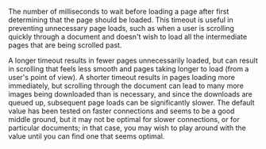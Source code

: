 The number of milliseconds to wait before loading a page after first
determining that the page should be loaded. This timeout is useful in
preventing unnecessary page loads, such as when a user is scrolling quickly
through a document and doesn't wish to load all the intermediate pages that are
being scrolled past.

A longer timeout results in fewer pages unnecessarily loaded, but can result in
scrolling that feels less smooth and pages taking longer to load (from a user's
point of view). A shorter timeout results in pages loading more immediately,
but scrolling through the document can lead to many more images being
downloaded than is necessary, and since the downloads are queued up, subsequent
page loads can be significantly slower. The default value has been tested on
faster connections and seems to be a good middle ground, but it may not be
optimal for slower connections, or for particular documents; in that case, you
may wish to play around with the value until you can find one that seems
optimal.
